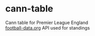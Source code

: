 # cann-table
Cann table for Premier League England \
[football-data.org](https://football-data.org) API used for standings